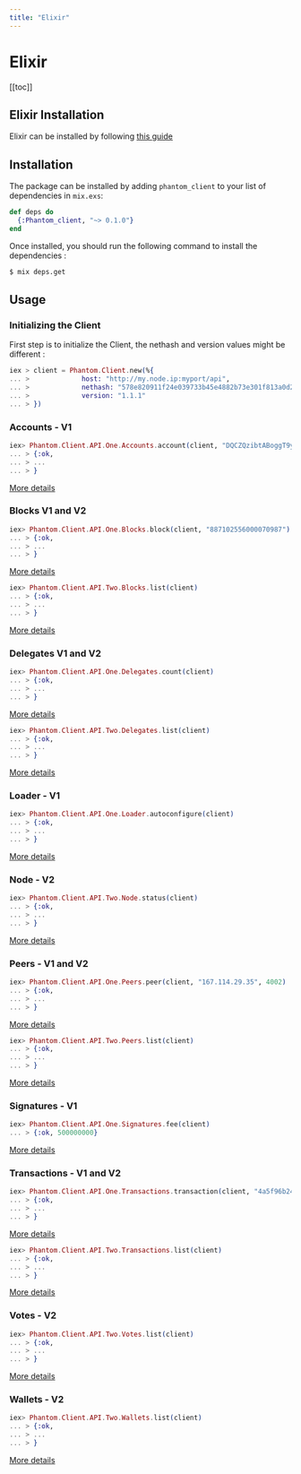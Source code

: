 ```yaml
---
title: "Elixir"
---
```


# Elixir

[[toc]]

## Elixir Installation

Elixir can be installed by following [this guide](https://elixir-lang.org/install.html)

## Installation

The package can be installed by adding `phantom_client` to your list of dependencies in `mix.exs`:

```elixir
def deps do
  {:Phantom_client, "~> 0.1.0"}
end
```

Once installed, you should run the following command to install the dependencies :
```bash
$ mix deps.get
```

## Usage

### Initializing the Client

First step is to initialize the Client, the nethash and version values might be different :

```elixir
iex > client = Phantom.Client.new(%{
... >             host: "http://my.node.ip:myport/api",
... >             nethash: "578e820911f24e039733b45e4882b73e301f813a0d2c31330dafda84534ffa23",
... >             version: "1.1.1"
... > })
```

### Accounts - V1

```elixir
iex> Phantom.Client.API.One.Accounts.account(client, "DQCZQzibtABoggT9ygSzFNQ3A7PJyxttPP")
... > {:ok,
... > ...
... > }
```

[More details](https://github.com/PhantomChain/elixir-client/blob/master/lib/PhantomChain/client/api/one/accounts.ex#L13)

### Blocks V1 and V2

```elixir
iex> Phantom.Client.API.One.Blocks.block(client, "887102556000070987")
... > {:ok,
... > ...
... > }
```

[More details](https://github.com/PhantomChain/elixir-client/blob/master/lib/PhantomChain/client/api/one/blocks.ex#L13)

```elixir
iex> Phantom.Client.API.Two.Blocks.list(client)
... > {:ok,
... > ...
... > }
```

[More details](https://github.com/PhantomChain/elixir-client/blob/master/lib/PhantomChain/client/api/two/blocks.ex#L9)

### Delegates V1 and V2

```elixir
iex> Phantom.Client.API.One.Delegates.count(client)
... > {:ok,
... > ...
... > }
```

[More details](https://github.com/PhantomChain/elixir-client/blob/master/lib/PhantomChain/client/api/one/delegates.ex#L13)

```elixir
iex> Phantom.Client.API.Two.Delegates.list(client)
... > {:ok,
... > ...
... > }
```

[More details](https://github.com/PhantomChain/elixir-client/blob/master/lib/PhantomChain/client/api/two/delegates.ex#L8)

### Loader - V1

```elixir
iex> Phantom.Client.API.One.Loader.autoconfigure(client)
... > {:ok,
... > ...
... > }
```

[More details](https://github.com/PhantomChain/elixir-client/blob/master/lib/PhantomChain/client/api/one/loader.ex#L13)

### Node - V2

```elixir
iex> Phantom.Client.API.Two.Node.status(client)
... > {:ok,
... > ...
... > }
```

[More details](https://github.com/PhantomChain/elixir-client/blob/master/lib/PhantomChain/client/api/two/node.ex#L8)

### Peers - V1 and V2

```elixir
iex> Phantom.Client.API.One.Peers.peer(client, "167.114.29.35", 4002)
... > {:ok,
... > ...
... > }
```

[More details](https://github.com/PhantomChain/elixir-client/blob/master/lib/PhantomChain/client/api/one/peers.ex#L13)

```elixir
iex> Phantom.Client.API.Two.Peers.list(client)
... > {:ok,
... > ...
... > }
```

[More details](https://github.com/PhantomChain/elixir-client/blob/master/lib/PhantomChain/client/api/two/peers.ex#L8)

### Signatures - V1

```elixir
iex> Phantom.Client.API.One.Signatures.fee(client)
... > {:ok, 500000000}
```

[More details](https://github.com/PhantomChain/elixir-client/blob/master/lib/PhantomChain/client/api/one/signatures.ex#L13)

### Transactions - V1 and V2

```elixir
iex> Phantom.Client.API.One.Transactions.transaction(client, "4a5f96b24091b747fb7fd34952ef465d9b8ec5f73d1b234405bf2718d2a87d56")
... > {:ok,
... > ...
... > }
```

[More details](https://github.com/PhantomChain/elixir-client/blob/master/lib/PhantomChain/client/api/one/transactions.ex#L13)

```elixir
iex> Phantom.Client.API.Two.Transactions.list(client)
... > {:ok,
... > ...
... > }
```

[More details](https://github.com/PhantomChain/elixir-client/blob/master/lib/PhantomChain/client/api/two/transactions.ex#L8)

### Votes - V2

```elixir
iex> Phantom.Client.API.Two.Votes.list(client)
... > {:ok,
... > ...
... > }
```

[More details](https://github.com/PhantomChain/elixir-client/blob/master/lib/PhantomChain/client/api/two/votes.ex#L8)

### Wallets - V2

```elixir
iex> Phantom.Client.API.Two.Wallets.list(client)
... > {:ok,
... > ...
... > }
```

[More details](https://github.com/PhantomChain/elixir-client/blob/master/lib/PhantomChain/client/api/two/wallets.ex#L8)
